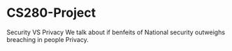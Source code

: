 # CS280-Project
Security VS Privacy 
We talk about if benfeits of National security outweighs breaching in people Privacy.
